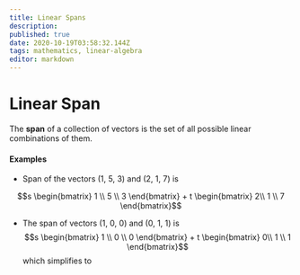 ```yaml
---
title: Linear Spans
description: 
published: true
date: 2020-10-19T03:58:32.144Z
tags: mathematics, linear-algebra
editor: markdown
---
```


# Linear Span
The **span** of a collection of vectors is the set of all possible linear combinations of them. 

#### Examples
* Span of the vectors (1, 5, 3) and (2, 1, 7) is 

$$s \begin{bmatrix}
1 \\ 5 \\ 3
\end{bmatrix} + t \begin{bmatrix}
2\\ 1 \\ 7
\end{bmatrix}$$

* The span of vectors (1, 0, 0) and (0, 1, 1) is 
$$s \begin{bmatrix}
1 \\ 0 \\ 0
\end{bmatrix} + t \begin{bmatrix}
0\\ 1 \\ 1
\end{bmatrix}$$ which simplifies to
